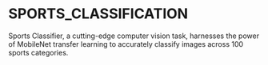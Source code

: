 # SPORTS_CLASSIFICATION
Sports Classifier, a cutting-edge computer vision task, harnesses the power of MobileNet transfer learning to accurately classify images across 100 sports categories. 
